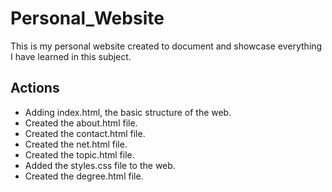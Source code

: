 # Personal_Website

This is my personal website created to document and showcase everything I have learned in this subject.

## Actions
- Adding index.html, the basic structure of the web.
- Created the about.html file.
- Created the contact.html file.
- Created the net.html file.
- Created the topic.html file.
- Added the styles.css file to the web.
- Created the degree.html file.

